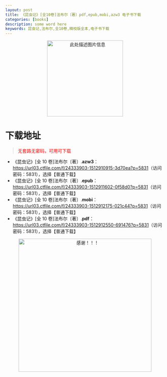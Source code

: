 ```yaml
---
layout: post
title: 《昆虫记》[全10卷]法布尔〔著〕pdf,epub,mobi,azw3 电子书下载
categories: [books]
description: some word here
keywords: 昆虫记,法布尔,全10卷,精校版全本,电子书下载
---
```


<div align="center"><img src="https://qweree.cn/wp-content/uploads/2025/06/kun-chong-ji-tuya.png" alt="此处描述图片信息" width="240px" height="auto"></div>

# 下载地址

> <p style="color:red" >无套路无密码，可用可下载</p>

- 《昆虫记》[全 10 卷]法布尔〔著〕.**azw3**：<https://url03.ctfile.com/f/24333903-1512910915-3d70ea?p=5831>（访问密码：5831），选择【普通下载】
- 《昆虫记》[全 10 卷]法布尔〔著〕.**epub**：<https://url03.ctfile.com/f/24333903-1512911602-0f58d0?p=5831>（访问密码：5831），选择【普通下载】
- 《昆虫记》[全 10 卷]法布尔〔著〕.**mobi**：<https://url03.ctfile.com/f/24333903-1512912175-021c44?p=5831>（访问密码：5831），选择【普通下载】
- 《昆虫记》[全 10 卷]法布尔〔著〕.**pdf**：<https://url03.ctfile.com/f/24333903-1512912550-691476?p=5831>（访问密码：5831），选择【普通下载】

<div align="center"><img src="https://pic.imgdb.cn/item/6707df6bd29ded1a8ce37031.gif" alt="感谢！！！" width="420px" height="auto"/></div>

